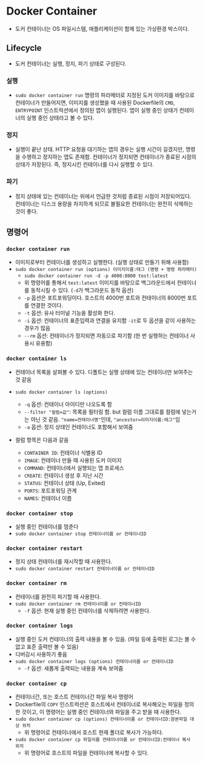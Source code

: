 # Docker Container

- 도커 컨테이너는 OS 파일시스템, 애플리케이션이 함께 있는 가상환경 박스이다.

## Lifecycle

- 도커 컨테이너는 실행, 정지, 파기 상태로 구성된다.

### 실행

- `sudo docker container run` 명령의 파라메터로 지정된 도커 이미지를 바탕으로 컨테이너가 만들어지면, 이미지를 생성했을 때 사용된 Dockerfile의 `CMD`, `ENTRYPOINT` 인스트럭션에서 정의된 앱이 실행된다. 앱이 실행 중인 상태가 컨테이너의 실행 중인 상태라고 볼 수 있다.

### 정지

- 실행이 끝난 상태. HTTP 요청을 대기하는 앱의 경우는 실행 시간이 길겠지만, 명령을 수행하고 정지하는 앱도 존재함. 컨테이너가 정지되면 컨테이너가 종료된 시점의 상태가 저장된다. 즉, 정지시킨 컨테이너를 다시 실행할 수 있다.

### 파기

- 정지 상태에 있는 컨테이너는 위에서 언급한 것처럼 종료된 시점이 저장되어있다. 컨테이너는 디스크 용량을 차지하게 되므로 불필요한 컨테이너는 완전히 삭제하는 것이 좋다.

## 명령어

### `docker container run`

- 이미지로부터 컨테이너를 생성하고 실행한다. (실행 상태로 만들기 위해 사용함)
- `sudo docker container run (options) 이미지이름:태그 (명령 + 명령 파라메터)`
    - `sudo docker container run -d -p 4000:8000 test:latest`
    - 위 명령어를 통해서 `test:latest` 이미지를 바탕으로 백그라운드에서 컨테이너를 동작시킬 수 있다. (`-d`가 백그라운드 동작 옵션)
    - `-p` 옵션은 포트포워딩이다. 호스트의 4000번 포트와 컨테이너의 8000번 포트를 연결한 것이다.
    - `-t` 옵션: 유사 터미널 기능을 활성화 한다.
    - `-i` 옵션: 컨테이너의 표준입력과 연결을 유지함 `-it`로 두 옵션을 같이 사용하는 경우가 많음
    - `--rm` 옵션: 컨테이너가 정지되면 자동으로 파기함 (한 번 실행하는 컨테이너 사용시 유용함)

### `docker container ls`
- 컨테이너 목록을 살펴볼 수 있다. 디폴트는 실행 상태에 있는 컨테이너만 보여주는 것 같음
- `sudo docker container ls (options)`
    - `-q` 옵션: 컨테이너 아이디만 나오도록 함
    - `--filter "컬럼=값"`: 목록을 필터링 함. but 컬럼 이름 그대로를 컬럼에 넣는거는 아닌 것 같음. `"name=컨테이너명"`인데, `"ancestor=이미지이름:태그"`임 
    - `-a` 옵션: 정지 상태인 컨테이너도 포함해서 보여줌

- 컬럼 항목은 다음과 같음
    - `CONTAINER ID`: 컨테이너 식별용 ID
    - `IMAGE`: 컨테이너 만들 때 사용된 도커 이미지
    - `COMMAND`: 컨테이너에서 실행되는 앱 프로세스
    - `CREATE`: 컨테이너 생성 후 지난 시간
    - `STATUS`: 컨테이너 상태 (Up, Exited)
    - `PORTS`: 포트포워딩 관계
    - `NAMES`: 컨테이너 이름

### `docker container stop`

- 실행 중인 컨테이너를 멈춘다
- `sudo docker container stop 컨테이너이름 or 컨테이너ID`

### `docker container restart`

- 정지 상태 컨테이너를 재시작할 때 사용한다.
- `sudo docker container restart 컨테이너이름 or 컨테이너ID`

### `docker container rm`

- 컨테이너를 완전히 파기할 때 사용한다.
- `sudo docker container rm 컨테이너이름 or 컨테이너ID`
    - `-f` 옵션: 현재 실행 중인 컨테이너를 삭제하려면 사용한다.

### `docker container logs`

- 실행 중인 도커 컨테이너의 출력 내용을 볼 수 있음. (파일 등에 출력된 로그는 볼 수 없고 표준 출력만 볼 수 있음)
- 디버깅시 사용하기 좋음
- `sudo docker container logs (options) 컨테이너이름 or 컨테이너ID`
    - `-f` 옵션: 새롭게 출력되는 내용을 계속 보여줌

### `docker container cp`

- 컨테이너간, 또는 호스트 컨테이너간 파일 복사 명령어
- Dockerfile의 `COPY` 인스트럭션은 호스트에서 컨테이너로 복사해오는 파일을 정의한 것이고, 이 명령어는 실행 중인 컨테이너와 파일을 주고 받을 때 사용한다.
- `sudo docker container cp (options) 컨테이너이름 or 컨테이너ID:원본파일 대상 위치`
    - 위 명령어로 컨테이너에서 호스트 현재 폴더로 복사가 가능하다.
- `sudo docker container cp 파일이름 컨테이너이름 or 컨테이너ID:컨테이너 복사 위치`
    - 위 명령어로 호스트의 파일을 컨테이너에 복사할 수 있다.